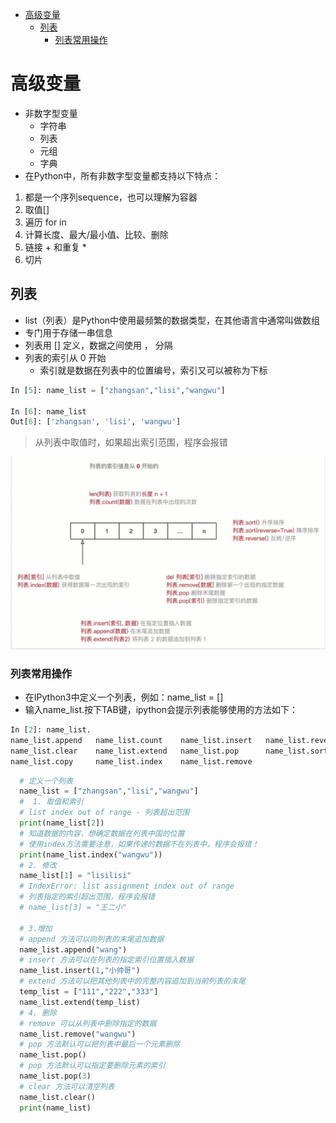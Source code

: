 <!-- TOC depthFrom:1 depthTo:6 withLinks:1 updateOnSave:1 orderedList:0 -->

- [高级变量](#高级变量)
	- [列表](#列表)
		- [列表常用操作](#列表常用操作)

<!-- /TOC -->
# 高级变量
+ 非数字型变量
  - 字符串
  - 列表
  - 元组
  - 字典
+ 在Python中，所有非数字型变量都支持以下特点：
1. 都是一个序列sequence，也可以理解为容器
2. 取值[]
3. 遍历 for in
4. 计算长度、最大/最小值、比较、删除
5. 链接 + 和重复 *
6. 切片

## 列表
+ list（列表）是Python中使用最频繁的数据类型，在其他语言中通常叫做数组
+ 专门用于存储一串信息
+ 列表用 [] 定义，数据之间使用 ， 分隔
+ 列表的索引从 0 开始
  - 索引就是数据在列表中的位置编号，索引又可以被称为下标

```python
In [5]: name_list = ["zhangsan","lisi","wangwu"]

In [6]: name_list
Out[6]: ['zhangsan', 'lisi', 'wangwu']
```

> 从列表中取值时，如果超出索引范围，程序会报错

![list](image/list.png)

### 列表常用操作
+ 在IPython3中定义一个列表，例如：name_list = []
+ 输入name_list.按下TAB键，ipython会提示列表能够使用的方法如下：

```python
In [2]: name_list.
name_list.append   name_list.count    name_list.insert   name_list.reverse
name_list.clear    name_list.extend   name_list.pop      name_list.sort
name_list.copy     name_list.index    name_list.remove
```

```python
  # 定义一个列表
  name_list = ["zhangsan","lisi","wangwu"]
  #  1. 取值和索引
  # list index out of range - 列表超出范围
  print(name_list[2])
  # 知道数据的内容，想确定数据在列表中国的位置
  # 使用index方法需要注意，如果传递的数据不在列表中，程序会报错！
  print(name_list.index("wangwu"))
  # 2. 修改
  name_list[1] = "lisilisi"
  # IndexError: list assignment index out of range
  # 列表指定的索引超出范围，程序会报错
  # name_list[3] = "王二小"

  # 3.增加
  # append 方法可以向列表的末尾追加数据
  name_list.append("wang")
  # insert 方法可以在列表的指定索引位置插入数据
  name_list.insert(1,"小帅哥")
  # extend 方法可以把其他列表中的完整内容追加到当前列表的末尾
  temp_list = ["111","222","333"]
  name_list.extend(temp_list)
  # 4. 删除
  # remove 可以从列表中删除指定的数据
  name_list.remove("wangwu")
  # pop 方法默认可以把列表中最后一个元素删除
  name_list.pop()
  # pop 方法默认可以指定要删除元素的索引
  name_list.pop(3)
  # clear 方法可以清空列表
  name_list.clear()
  print(name_list)
```
